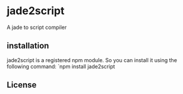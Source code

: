 jade2script
==========

A jade to script compiler


installation
------------
jade2script is a registered npm module. So you can install it using the
following command:
`npm install jade2script

License
-------

